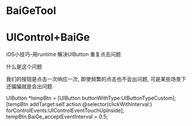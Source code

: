 # BaiGeTool


# UIControl+BaiGe

iOS小技巧–用runtime 解决UIButton 重复点击问题

什么是这个问题

我们的按钮是点击一次响应一次, 即使频繁的点击也不会出问题, 可是某些场景下还偏偏就是会出问题.


UIButton *tempBtn = [UIButton buttonWithType:UIButtonTypeCustom];
[tempBtn addTarget:self action:@selector(clickWithInterval:) forControlEvents:UIControlEventTouchUpInside];
 tempBtn.BaiGe_acceptEventInterval = 0.5;
